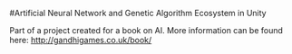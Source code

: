 #Artificial Neural Network and Genetic Algorithm Ecosystem in Unity

Part of a project created for a book on AI. More information can be found here: http://gandhigames.co.uk/book/
